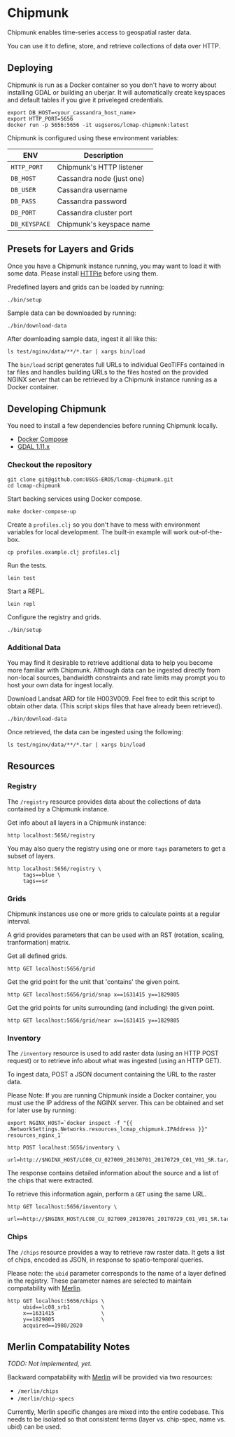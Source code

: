 # Chipmunk

Chipmunk enables time-series access to geospatial raster data.

You can use it to define, store, and retrieve collections of data
over HTTP.


## Deploying

Chipmunk is run as a Docker container so you don't have to worry
about installing GDAL or building an uberjar. It will automatically
create keyspaces and default tables if you give it priveleged
credentials.

```
export DB_HOST=<your_cassandra_host_name>
export HTTP_PORT=5656
docker run -p 5656:5656 -it usgseros/lcmap-chipmunk:latest
```

Chipmunk is configured using these environment variables:

| ENV            | Description                 |
| -------------- | --------------------------- |
| `HTTP_PORT`    | Chipmunk's HTTP listener    |
| `DB_HOST`      | Cassandra node (just one)   |
| `DB_USER`      | Cassandra username          |
| `DB_PASS`      | Cassandra password          |
| `DB_PORT`      | Cassandra cluster port      |
| `DB_KEYSPACE`  | Chipmunk's keyspace name    |


## Presets for Layers and Grids

Once you have a Chipmunk instance running, you may want to load it with
some data. Please install [HTTPie][2] before using them.


Predefined layers and grids can be loaded by running:

```
./bin/setup
```

Sample data can be downloaded by running:

```
./bin/download-data
```

After downloading sample data, ingest it all like this:

```
ls test/nginx/data/**/*.tar | xargs bin/load
```

The `bin/load` script generates full URLs to individual GeoTIFFs contained
in tar files and handles building URLs to the files hosted on the provided
NGINX server that can be retrieved by a Chipmunk instance running as a Docker
container.


## Developing Chipmunk

You need to install a few dependencies before running Chipmunk locally.

* [Docker Compose](https://docs.docker.com/compose/install/)
* [GDAL 1.11.x](https://gdal.org)

### Checkout the repository

```
git clone git@github.com:USGS-EROS/lcmap-chipmunk.git
cd lcmap-chipmunk
```

Start backing services using Docker compose.

```
make docker-compose-up
```

Create a `profiles.clj` so you don't have to mess with environment
variables for local development. The built-in example will work
out-of-the-box.

```
cp profiles.example.clj profiles.clj
```

Run the tests.

```
lein test
```

Start a REPL.

```
lein repl
```

Configure the registry and grids.

```
./bin/setup
```

### Additional Data

You may find it desirable to retrieve additional data to help you
become more familiar with Chipmunk. Although data can be ingested
directly from non-local sources, bandwidth constraints and rate
limits may prompt you to host your own data for ingest locally.

Download Landsat ARD for tile H003V009. Feel free to edit this script to
obtain other data. (This script skips files that have already been
retrieved).

```
./bin/download-data
```

Once retrieved, the data can be ingested using the following:

```
ls test/nginx/data/**/*.tar | xargs bin/load
```

## Resources


### Registry

The `/registry` resource provides data about the collections of data
contained by a Chipmunk instance.

Get info about all layers in a Chipmunk instance:

```
http localhost:5656/registry
```

You may also query the registry using one or more `tags` parameters to
get a subset of layers.

```
http localhost:5656/registry \
     tags==blue \
     tags==sr
```

### Grids

Chipmunk instances use one or more grids to calculate points at a
regular interval.

A grid provides parameters that can be used with an RST (rotation,
scaling, tranformation) matrix.

Get all defined grids.

```
http GET localhost:5656/grid
```

Get the grid point for the unit that 'contains' the given point.

```
http GET localhost:5656/grid/snap x==1631415 y==1829805
```

Get the grid points for units surrounding (and including) the given point.

```
http GET localhost:5656/grid/near x==1631415 y==1829805
```


### Inventory

The `/inventory` resource is used to add raster data (using an HTTP POST
request) or to retrieve info about what was ingested (using an HTTP GET).

To ingest data, POST a JSON document containing the URL to the raster data.

Please Note: If you are running Chipmunk inside a Docker container, you
must use the IP address of the NGINX server. This can be obtained and set
for later use by running:

```
export NGINX_HOST=`docker inspect -f "{{ .NetworkSettings.Networks.resources_lcmap_chipmunk.IPAddress }}" resources_nginx_1`
```

```
http POST localhost:5656/inventory \
     url=http://$NGINX_HOST/LC08_CU_027009_20130701_20170729_C01_V01_SR.tar/LC08_CU_027009_20130701_20170729_C01_V01_SRB1.tif
```

The response contains detailed information about the source and a list
of the chips that were extracted.

To retrieve this information again, perform a `GET` using the same URL.

```
http GET localhost:5656/inventory \
     url==http://$NGINX_HOST/LC08_CU_027009_20130701_20170729_C01_V01_SR.tar/LC08_CU_027009_20130701_20170729_C01_V01_SRB1.tif
```


### Chips

The `/chips` resource provides a way to retrieve raw raster data. It gets
a list of chips, encoded as JSON, in response to spatio-temporal queries.

Please note: the `ubid` parameter corresponds to the name of a layer
defined in the registry. These parameter names are selected to maintain
compatability with [Merlin][1].

```
http GET localhost:5656/chips \
     ubid==lc08_srb1          \
     x==1631415               \
     y==1829805               \
     acquired==1980/2020
```


## Merlin Compatability Notes

_TODO: Not implemented, yet._

Backward compatability with [Merlin][1] will be provided via two resources:

* `/merlin/chips`
* `/merlin/chip-specs`

Currently, Merlin specific changes are mixed into the entire codebase. This
needs to be isolated so that consistent terms (layer vs. chip-spec, name vs.
ubid) can be used.



[1]: https://github.com/USGS-EROS/lcmap-merlin
[2]: https://httpie.org/#installation